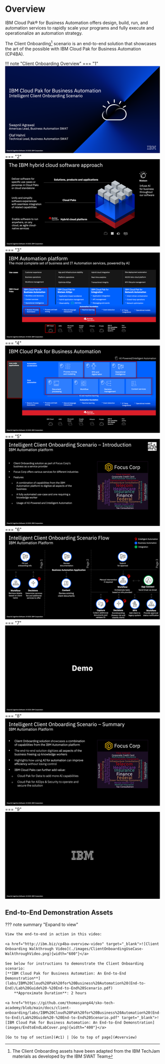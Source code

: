 # Overview

IBM Cloud Pak® for Business Automation offers design, build, run, and automation services to rapidly scale your programs and fully execute and operationalize an automation strategy.

The Client Onboarding[^1] scenario is an end-to-end solution that showcases the art of the possible with IBM Cloud Pak for Business Automation (CP4BA).  

!!! note "Client Onboarding Overview"
    === "1"
        ![co-slide1](./client-onboarding-overview/Slide1.png)
    === "2"
        ![co-slide2](./client-onboarding-overview/Slide2.png)
    === "3"
        ![co-slide3](./client-onboarding-overview/Slide3.png)
    === "4"
        ![co-slide4](./client-onboarding-overview/Slide4.png)
    === "5"
        ![co-slide5](./client-onboarding-overview/Slide5.png)
    === "6"
        ![co-slide6](./client-onboarding-overview/Slide6.png)
    === "7"
        ![co-slide7](./client-onboarding-overview/Slide7.png)
    === "8"
        ![co-slide8](./client-onboarding-overview/Slide8.png)
    === "9"
        ![co-slide9](./client-onboarding-overview/Slide9.png)

[^1]:
    The Client Onboarding assets have been adapted from the
    IBM TechJam materials as developed by the IBM SWAT Team
    
    
## End-to-End Demonstration Assets
<a name="C1"></a>
??? note summary "Expand to view"

    View the end-to-end in action in this video:  
    
    <a href="http://ibm.biz/cp4ba-overview-video" target="_blank">![Client Onboarding Walkthrough Video](./images/ClientOnboardingUseCase-WalkthroughVideo.png){width="600"}</a>

    See below for instructions to demonstrate the Client Onboarding scenario:  
    [**IBM Cloud Pak for Business Automation: An End-to-End Demonstration**](labs/IBM%20Cloud%20Pak%20for%20Business%20Automation%20(End-to-End)/Lab%20Guide%20-%20End-to-End%20Scenario.pdf)  
        **Approximate Duration**: 2 hours  
    
    <a href="https://github.com/thomasyang44/sko-tech-academy/blob/main/docs/client-onboarding/labs/IBM%20Cloud%20Pak%20for%20Business%20Automation%20(End-to-End)/Lab%20Guide%20-%20End-to-End%20Scenario.pdf" target="_blank">![IBM Cloud Pak for Business Automation: An End-to-End Demonstration](images/EndtoEndLabCover.png){width="400"}</a>
    
    [Go to top of section](#c1) | [Go to top of page](#overview)
    
    
    
  
